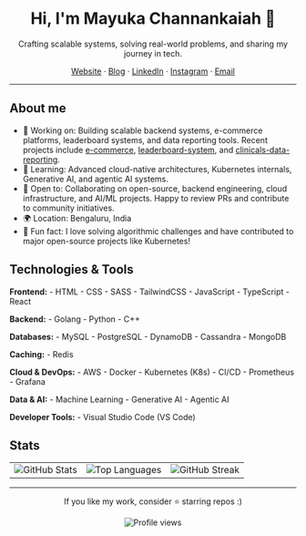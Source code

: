 <div align="center">

# Hi, I'm Mayuka Channankaiah 👋

Crafting scalable systems, solving real-world problems, and sharing my journey in tech.

[Website](https://github.com/mayuka-c) · [Blog](https://medium.com/@mayuka1999) · [LinkedIn](https://www.linkedin.com/in/mayuka-channankaiah-13a5031a0/) · [Instagram](https://www.instagram.com/mayukachannankaiah?igsh=MWN5Mzc5cGNteGxxaw==) · [Email](mailto:mayuka1999@gmail.com)

</div>

---

## About me

- 🔭 Working on: Building scalable backend systems, e-commerce platforms, leaderboard systems, and data reporting tools. Recent projects include [e-commerce](https://github.com/mayuka-c/e-commerce), [leaderboard-system](https://github.com/mayuka-c/leaderboard-system), and [clinicals-data-reporting](https://github.com/mayuka-c/clinicals-data-reporting).
- 🧠 Learning: Advanced cloud-native architectures, Kubernetes internals, Generative AI, and agentic AI systems.
- 🤝 Open to: Collaborating on open-source, backend engineering, cloud infrastructure, and AI/ML projects. Happy to review PRs and contribute to community initiatives.
- 🌍 Location: Bengaluru, India
- 🎯 Fun fact: I love solving algorithmic challenges and have contributed to major open-source projects like Kubernetes!

## Technologies & Tools

**Frontend:** - HTML - CSS - SASS - TailwindCSS - JavaScript - TypeScript - React

**Backend:** - Golang - Python - C++

**Databases:** - MySQL - PostgreSQL - DynamoDB - Cassandra - MongoDB

**Caching:** - Redis

**Cloud & DevOps:** - AWS - Docker - Kubernetes (K8s) - CI/CD - Prometheus - Grafana

**Data & AI:** - Machine Learning - Generative AI - Agentic AI

**Developer Tools:** - Visual Studio Code (VS Code)

## Stats

<div align="center">
	<table>
		<tr>
			<td>
				<img src="https://github-readme-stats.vercel.app/api?username=mayuka-c&show_icons=true&theme=github_dark&hide_border=true" alt="GitHub Stats" />
			</td>
			<td>
				<img src="https://github-readme-stats.vercel.app/api/top-langs/?username=mayuka-c&layout=compact&theme=github_dark&hide_border=true" alt="Top Languages" />
			</td>
			<td>
				<img src="https://github-readme-streak-stats.herokuapp.com/?user=mayuka-c&theme=github-dark&hide_border=true" alt="GitHub Streak" />
			</td>
		</tr>
	</table>
</div>

---

<div align="center">

If you like my work, consider ⭐ starring repos :)

<img src="https://komarev.com/ghpvc/?username=mayuka-c&style=flat&label=Profile+views" alt="Profile views" />

</div>
